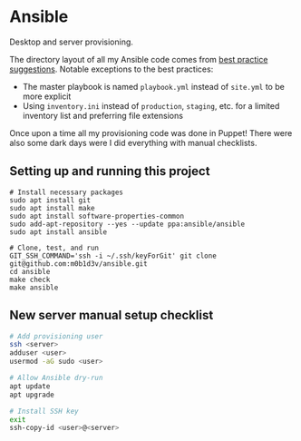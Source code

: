 # Ansible

Desktop and server provisioning.

The directory layout of all my Ansible code comes from [best practice suggestions](https://docs.ansible.com/ansible/2.8/user_guide/playbooks_best_practices.html#directory-layout).
Notable exceptions to the best practices:
- The master playbook is named `playbook.yml` instead of `site.yml` to be more explicit
- Using `inventory.ini` instead of `production`, `staging`, etc. for a limited inventory list and preferring file extensions

Once upon a time all my provisioning code was done in Puppet!
There were also some dark days were I did everything with manual checklists.

## Setting up and running this project

```shell
# Install necessary packages
sudo apt install git
sudo apt install make
sudo apt install software-properties-common
sudo add-apt-repository --yes --update ppa:ansible/ansible
sudo apt install ansible

# Clone, test, and run
GIT_SSH_COMMAND='ssh -i ~/.ssh/keyForGit' git clone git@github.com:m0b1d3v/ansible.git
cd ansible
make check
make ansible
```

## New server manual setup checklist

```bash
# Add provisioning user
ssh <server>
adduser <user>
usermod -aG sudo <user>

# Allow Ansible dry-run
apt update
apt upgrade

# Install SSH key
exit
ssh-copy-id <user>@<server>
```
